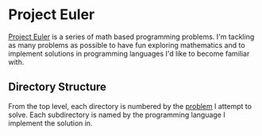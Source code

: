 # Project Euler

[Project Euler](http://projecteuler.net) is a series of math based programming
problems. I'm tackling as many problems as possible to have fun exploring
mathematics and to implement solutions in programming languages I'd like to
become familiar with.

## Directory Structure

From the top level, each directory is numbered by the
[problem](http://projecteuler.net/problems) I attempt to solve. Each
subdirectory is named by the programming language I implement the solution in.

